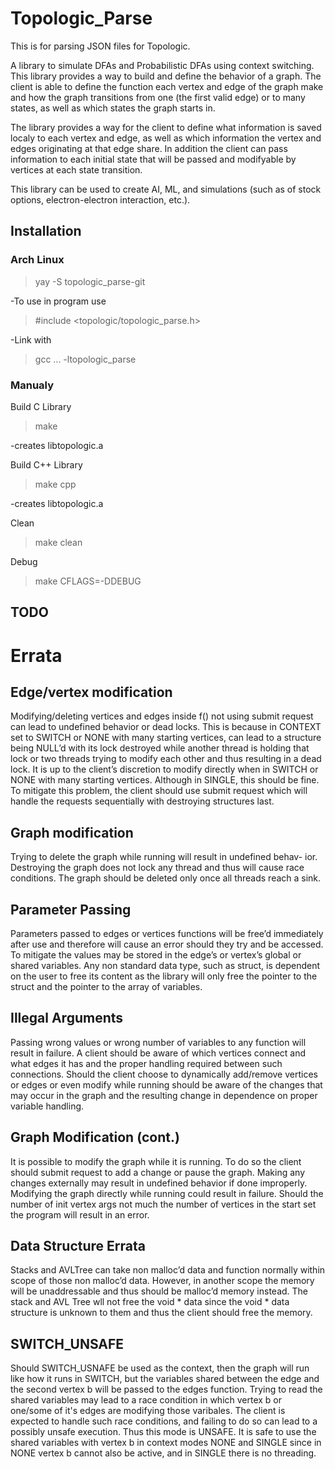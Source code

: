 # Topologic_Parse
This is for parsing JSON files for Topologic.

A library to simulate DFAs and Probabilistic DFAs using context switching. This library provides a way to build and define the behavior of a graph. The client is able to define the function each vertex and edge of the graph make and how the graph transitions from one (the first valid edge) or to many states, as well as which states the graph starts in.

The library provides a way for the client to define what information is saved localy to each vertex and edge, as well as which information the vertex and edges originating at that edge share. In addition the client can pass information to each initial state that will be passed and modifyable by vertices at each state transition. 

This library can be used to create AI, ML, and simulations (such as of stock options, electron-electron interaction, etc.).

## Installation
### Arch Linux
>yay -S topologic_parse-git

-To use in program use

>#include <topologic/topologic_parse.h>

-Link with

>gcc ... -ltopologic_parse

### Manualy
Build C Library
>make

-creates libtopologic.a

Build C++ Library
>make cpp

-creates libtopologic.a

Clean
>make clean

Debug
>make CFLAGS=-DDEBUG

## TODO

# Errata
## Edge/vertex modification
Modifying/deleting vertices and edges inside f() not using submit request
can lead to undefined behavior or dead locks. This is because in CONTEXT
set to SWITCH or NONE with many starting vertices, can lead to a structure
being NULL’d with its lock destroyed while another thread is holding that lock
or two threads trying to modify each other and thus resulting in a dead lock. It
is up to the client’s discretion to modify directly when in SWITCH or NONE
with many starting vertices. Although in SINGLE, this should be fine. To
mitigate this problem, the client should use submit request which will handle
the requests sequentially with destroying structures last.

## Graph modification
Trying to delete the graph while running will result in undefined behav-
ior. Destroying the graph does not lock any thread and thus will cause race
conditions. The graph should be deleted only once all threads reach a sink.

## Parameter Passing
Parameters passed to edges or vertices functions will be free’d immediately
after use and therefore will cause an error should they try and be accessed. To
mitigate the values may be stored in the edge’s or vertex’s global or shared
variables. Any non standard data type, such as struct, is dependent on the user
to free its content as the library will only free the pointer to the struct and the
pointer to the array of variables.

## Illegal Arguments
Passing wrong values or wrong number of variables to any function will result
in failure. A client should be aware of which vertices connect and what edges
it has and the proper handling required between such connections. Should the
client choose to dynamically add/remove vertices or edges or even modify while
running should be aware of the changes that may occur in the graph and the
resulting change in dependence on proper variable handling.

## Graph Modification (cont.)
It is possible to modify the graph while it is running. To do so the client
should submit request to add a change or pause the graph. Making any changes
externally may result in undefined behavior if done improperly. Modifying the
graph directly while running could result in failure.
	Should the number of init vertex args not much the number of vertices in
the start set the program will result in an error.

## Data Structure Errata
Stacks and AVLTree can take non malloc’d data and function normally
within scope of those non malloc’d data. However, in another scope the memory
will be unaddressable and thus should be malloc’d memory instead. The stack
and AVL Tree wll not free the void * data since the void * data structure is
unknown to them and thus the client should free the memory.

## SWITCH_UNSAFE
Should SWITCH_USNAFE be used as the context, then the graph will run like
how it runs in SWITCH, but the variables shared between the edge and the second vertex
b will be passed to the edges function. Trying to read the shared variables may lead to a 
race condition in which vertex b or one/some of it's edges are modifying those varibales.
The client is expected to handle such race conditions, and failing to do so can lead to a possibly
unsafe execution. Thus this mode is UNSAFE. It is safe to use the shared variables with vertex b
in context modes NONE and SINGLE since in NONE vertex b cannot also be active, and in SINGLE there 
is no threading. 

